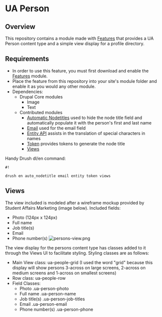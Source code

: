 # UA Person #

## Overview ##
This repository contains a module made with [Features](https://www.drupal.org/project/features) that provides a UA Person content type and a simple view display for a profile directory.

## Requirements ##
- In order to use this feature, you must first download and enable the [Features](https://www.drupal.org/project/features) module. 
- Place the feature from this repository into your site's module folder and enable it as you would any other module.
- Dependencies:
  - Drupal Core modules
    - Image
    - Text
  - Contributed modules
    - [Automatic Nodetitles](https://www.drupal.org/project/auto_nodetitle) used to hide the node title field and automatically populate it with the person's first and last name
    - [Email](https://www.drupal.org/project/email) used for the email field
    - [Entity API](https://www.drupal.org/project/entity) assists in the translation of special characters in names
    - [Token](https://www.drupal.org/project/token) provides tokens to generate the node title
    - [Views](https://www.drupal.org/project/views)

Handy Drush dl/en command:

```
#!

drush en auto_nodetitle email entity token views
```
## Views ##
The view included is modeled after a wireframe mockup provided by Student Affairs Marketing (image below).
Included fields:
* Photo (124px x 124px)
* Full name
* Job title(s)
* Email
* Phone number(s)
![persons-view.png](https://bitbucket.org/repo/qyrqzr/images/288845954-persons-view.png)

The view display for the persons content type has classes added to it through the Views UI to facilitate styling.
Styling classes are as follows:
* Main View class: ua-people-grid (I used the word "grid" because this display will show persons 3-across on large screens, 2-across on medium screens and 1-across on smallest screens)
* Row class: ua-people-row
* Field Classes:
  * Photo  .ua-person-photo
  * Full name  .ua-person-name
  * Job title(s)  .ua-person-job-titles
  * Email  .ua-person-email
  * Phone number(s)  .ua-person-phone
